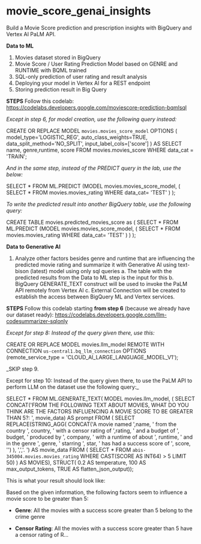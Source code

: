 # movie_score_genai_insights
Build a Movie Score prediction and prescription insights with BigQuery and Vertex AI PaLM API.

**Data to ML**
1. Movies dataset stored in BigQuery
2. Movie Score / User Rating Prediction Model based on GENRE and RUNTIME with BQML trained
3. SQL-only prediction of user rating and result analysis
4. Deploying your model in Vertex AI for a REST endpoint
5. Storing prediction result in Big Query

**STEPS**
Follow this codelab:
https://codelabs.developers.google.com/moviescore-prediction-bqmlsql

_Except in step 6, for model creation, use the following query instead:_

CREATE OR REPLACE MODEL
  `movies.movies_score_model`
OPTIONS
  ( model_type='LOGISTIC_REG',
    auto_class_weights=TRUE,
   data_split_method='NO_SPLIT',
    input_label_cols=['score']
  ) AS
SELECT name, genre,runtime, score
FROM
  movies.movies_score
WHERE
  data_cat = 'TRAIN';

_And in the same step, instead of the PREDICT query in the lab, use the below:_

SELECT
  *
FROM
  ML.PREDICT (MODEL movies.movies_score_model,
    (
    SELECT
      *
    FROM
      movies.movies_rating
    WHERE
      data_cat= 'TEST'
     )
  );


_To write the predicted result into another BigQuery table, use the following query:_

CREATE TABLE movies.predicted_movies_score as (
SELECT
  *
FROM
  ML.PREDICT (MODEL movies.movies_score_model,
    (
    SELECT
      *
    FROM
      movies.movies_rating
    WHERE
      data_cat= 'TEST'
     )
  )
);

**Data to Generative AI**
1. Analyze other factors besides genre and runtime that are influencing the predicted movie rating and summarize it with Generative AI using text-bison (latest) model using only sql queries 
     a. The table with the predicted results from the Data to ML step is the input for this
     b. BigQuery GENERATE_TEXT construct will be used to invoke the PaLM API remotely from Vertex AI
     c. External Connection will be created to establish the access between BigQuery ML and Vertex services.
   
**STEPS**
Follow this codelab starting **from step 6** (because we already have our dataset ready):
https://codelabs.developers.google.com/llm-codesummarizer-sqlonly

_Except for step 8: Instead of the query given there, use this:_


CREATE OR REPLACE MODEL
  movies.llm_model REMOTE
WITH CONNECTION `us-central1.bq_llm_connection` OPTIONS (remote_service_type = 'CLOUD_AI_LARGE_LANGUAGE_MODEL_V1');


_SKIP step 9.

Except for step 10: Instead of the query given there, to use the PaLM API to perform LLM on the dataset use the following query:_

SELECT
  *
FROM
  ML.GENERATE_TEXT( MODEL movies.llm_model,
    (
    SELECT
      CONCAT('FROM THE FOLLOWING TEXT ABOUT MOVIES, WHAT DO YOU THINK ARE THE FACTORS INFLUENCING A MOVIE SCORE TO BE GREATER THAN 5?: ', movie_data) AS prompt
    FROM (
      SELECT
        REPLACE(STRING_AGG( CONCAT('A movie named ',name, ' from the country ', country, ' with a censor rating of ',rating, ' and a budget of ', budget, ' produced by ', company, ' with a runtime of about ', runtime, ' and in the genre ', genre, ' starring ', star, ' has had a success score of ', score, '') ), ',','. ') AS movie_data
      FROM (
        SELECT
          *
        FROM
          `abis-345004.movies.movies_rating`
        WHERE
          CAST(SCORE AS INT64) > 5
        LIMIT
          50) ) AS MOVIES),
    STRUCT( 0.2 AS temperature,
      100 AS max_output_tokens,
      TRUE AS flatten_json_output));


  This is what your result should look like:

   Based on the given information, the following factors seem to influence a movie score to be greater than 5:

- **Genre**: All the movies with a success score greater than 5 belong to the crime genre

- **Censor Rating**: All the movies with a success score greater than 5 have a censor rating of R... 
  
